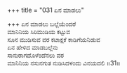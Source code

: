 +++
title = "031 ಏನ ಮಾಡಲು"

+++
ಏನ ಮಾಡಲು ಬಲ್ಲೆಯೆಂದರೆ  
ಮಾನಿನಿಯ ಸಿರಿಮುಡಿಯ ಕಟ್ಟುವ  
ಸೂನ ಮುಡಿಸುವ ವರ ಕಟಾಕ್ಷಕೆ ಕಾಡಿಗೆಯನಿಡುವ  
ಏನ ಹೇಳಿದ ಮಾಡಬಲ್ಲೆನು  
ಸಾನುರಾಗದೊಳೆಂದೆನಲು ವರ  
ಮಾನಿನಿಯ ನಸುನಗುತ ನುಡಿಸಿದಳಂದು ವಿನಯದಲಿ ॥31॥